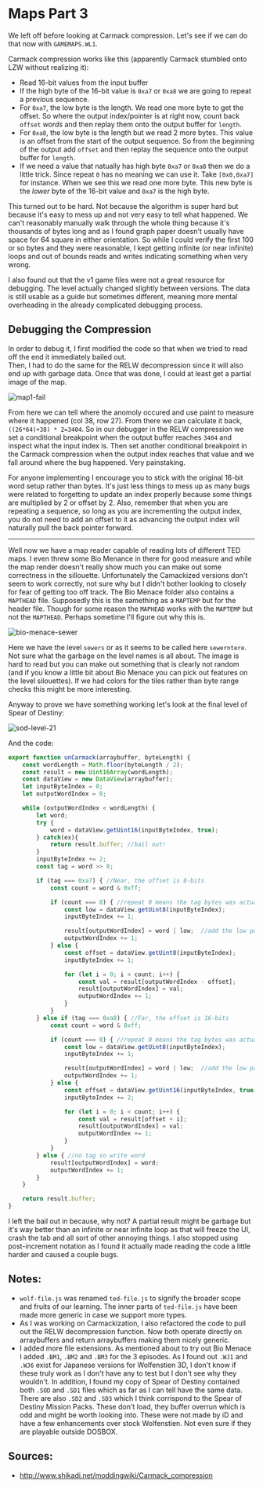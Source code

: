 Maps Part 3
===========

We left off before looking at Carmack compression. Let's see if we can do that now with `GAMEMAPS.WL1`.

Carmack compression works like this (apparently Carmack stumbled onto LZW without realizing it):

- Read 16-bit values from the input buffer
- If the high byte of the 16-bit value is `0xa7` or `0xa8` we are going to repeat a previous sequence.
- For `0xa7`, the low byte is the length.  We read one more byte to get the offset.  So where the output index/pointer is at right now, count back `offset` *words* and then replay them onto the output buffer for `length`.
- For `0xa8`, the low byte is the length but we read 2 more bytes.  This value is an offset from the start of the output sequence.  So from the beginning of the output add `offset` and then replay the sequence onto the output buffer for `length`.
- If we need a value that natually has high byte `0xa7` or `0xa8` then we do a little trick.  Since repeat `0` has no meaning we can use it.  Take `[0x0,0xa7]` for instance.  When we see this we read one more byte.  This new byte is the *lower* byte of the 16-bit value and `0xa7` is the high byte.

This turned out to be hard.  Not because the algorithm is super hard but because it's easy to mess up and not very easy to tell what happened.  We can't reasonably manually walk through the whole thing because it's thousands of bytes long and as I found graph paper doesn't usually have space for 64 square in either orientation.  So while I could verify the first 100 or so bytes and they were reasonable, I kept getting infinite (or near infinite) loops and out of bounds reads and writes indicating something when very wrong.

I also found out that the v1 game files were not a great resource for debugging.  The level actually changed slightly between versions.  The data is still usable as a guide but sometimes different, meaning more mental overheading in the already complicated debugging process.

Debugging the Compression
-------------------------
In order to debug it, I first modified the code so that when we tried to read off the end it immediately bailed out.  
Then, I had to do the same for the RELW decompression since it will also end up with garbage data.  Once that was done, I could at least get a partial image of the map.

![map1-fail](map1-fail.png)

From here we can tell where the anomoly occured and use paint to measure where it happened (col 38, row 27).  From there we can calculate it back, `((26*64)+38) * 2=3404`.  So in our debugger in the RELW compression we set a conditional breakpoint when the output buffer reaches `3404` and inspect what the input index is.  Then set another conditional breakpoint in the Carmack compression when the output index reaches that value and we fall around where the bug happened.  Very painstaking. 

For anyone implementing I encourage you to stick with the original 16-bit word setup rather than bytes.  It's just less things to mess up as many bugs were related to forgetting to update an index properly because some things are multiplied by 2 or offset by 2.  Also, remember that when you are repeating a sequence, so long as you are incrementing the output index, you do not need to add an offset to it as advancing the output index will naturally pull the back pointer forward.

---

Well now we have a map reader capable of reading lots of different TED maps.  I even threw some Bio Menance in there for good measure and while the map render doesn't really show much you can make out some correctness in the sillouette.  Unfortunately the Camackized versions don't seem to work correctly, not sure why but I didn't bother looking to closely for fear of getting too off track.  The Bio Menace folder also contains a `MAPTHEAD` file.  Supposedly this is the samething as a `MAPTEMP` but for the header file.  Though for some reason the `MAPHEAD` works with the `MAPTEMP` but not the `MAPTHEAD`.  Perhaps sometime I'll figure out why this is.

![bio-menace-sewer](bio-menace-sewers.png)

Here we have the level `sewers` or as it seems to be called here `sewerntere`.  Not sure what the garbage on the level names is all about.  The image is hard to read but you can make out something that is clearly not random (and if you know a little bit about Bio Menace you can pick out features on the level silouettes).  If we had colors for the tiles rather than byte range checks this might be more interesting.

Anyway to prove we have something working let's look at the final level of Spear of Destiny:

![sod-level-21](sod-level-21.png)

And the code:

```js
export function unCarmack(arraybuffer, byteLength) {
	const wordLength = Math.floor(byteLength / 2);
	const result = new Uint16Array(wordLength);
	const dataView = new DataView(arraybuffer);
	let inputByteIndex = 0;
	let outputWordIndex = 0;

	while (outputWordIndex < wordLength) {
		let word;
		try {
			word = dataView.getUint16(inputByteIndex, true);
		} catch(ex){
			return result.buffer; //bail out!
		}
		inputByteIndex += 2;
		const tag = word >> 8;

		if (tag === 0xa7) { //Near, the offset is 8-bits
			const count = word & 0xff;

			if (count === 0) { //repeat 0 means the tag bytes was actually supposed to be data with high byte 0xa7, read one more byte and that becomes the low byte of the word
				const low = dataView.getUint8(inputByteIndex);
				inputByteIndex += 1;

				result[outputWordIndex] = word | low;  //add the low part back to word
				outputWordIndex += 1;
			} else {
				const offset = dataView.getUint8(inputByteIndex);
				inputByteIndex += 1;

				for (let i = 0; i < count; i++) {
					const val = result[outputWordIndex - offset];
					result[outputWordIndex] = val;
					outputWordIndex += 1;
				}
			}
		} else if (tag === 0xa8) { //Far, the offset is 16-bits
			const count = word & 0xff;

			if (count === 0) { //repeat 0 means the tag bytes was actually supposed to be data, the first byte will be the third value
				const low = dataView.getUint8(inputByteIndex);
				inputByteIndex += 1;

				result[outputWordIndex] = word | low;  //add the low part back to word
				outputWordIndex += 1;
			} else {
				const offset = dataView.getUint16(inputByteIndex, true);
				inputByteIndex += 2;

				for (let i = 0; i < count; i++) {
					const val = result[offset + i];
					result[outputWordIndex] = val;
					outputWordIndex += 1;
				}
			}
		} else { //no tag so write word
			result[outputWordIndex] = word;
			outputWordIndex += 1;
		}
	}

	return result.buffer;
}
```

I left the bail out in because, why not?  A partial result might be garbage but it's way better than an infinite or near infinite loop as that will freeze the UI, crash the tab and all sort of other annoying things.  I also stopped using post-increment notation as I found it actually made reading the code a little harder and caused a couple bugs.

Notes:
------

- `wolf-file.js` was renamed `ted-file.js` to signify the broader scope and fruits of our learning.  The inner parts of `ted-file.js` have been made more generic in case we support more types.
- As I was working on Carmackization, I also refactored the code to pull out the RELW decompression function.  Now both operate directly on arraybuffers and return arraybuffers making them nicely generic.
- I added more file extensions.  As mentioned about to try out Bio Menace I added `.BM1`, `.BM2` and `.BM3` for the 3 episodes.  As I found out `.WJ1` and `.WJ6` exist for Japanese versions for Wolfenstien 3D, I don't know if these truly work as I don't have any to test but I don't see why they wouldn't.  In addition, I found my copy of Spear of Destiny contained both `.SOD` and `.SD1` files which as far as I can tell have the same data.  There are also `.SD2` and `.SD3` which I think corrispond to the Spear of Destiny Mission Packs.  These don't load, they buffer overrun which is odd and might be worth looking into.  These were not made by iD and have a few enhancements over stock Wolfenstien.  Not even sure if they are playable outside DOSBOX.

Sources:
-------

- http://www.shikadi.net/moddingwiki/Carmack_compression